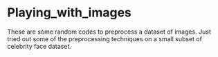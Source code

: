 # Playing_with_images

These are some random codes to preprocess a dataset of images.
Just tried out some of the preprocessing techniques on a small subset of celebrity face dataset. 
